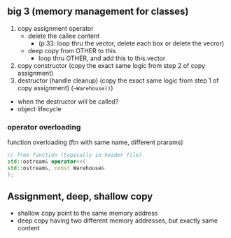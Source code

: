 ## big 3 (memory management for classes)

1. copy assignment operator
   - delete the callee content
     - (p.33: loop thru the vector, delete each box or delete the vecror)
   - deep copy from OTHER to this
     - loop thru OTHER, and add this to this.vector
2. copy constructor (copy the exact same logic from step 2 of copy assignment)
3. destructor (handle cleanup) (copy the exact same logic from step 1 of copy assignment) (`~Warehouse()`)

- when the destructor will be called?
- object lifecycle

### operator overloading

function overloading (ftn with same name, different prarams)

```c++
// free function (typically in header file)
std::ostream& operator<<(
std::ostream&, const Warehouse&
);
```

## Assignment, deep, shallow copy

- shallow copy point to the same memory address
- deep copy having two different memory addresses, but exactly same content

##
